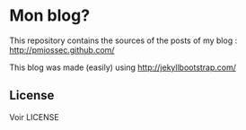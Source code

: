 # Mon blog?

This repository contains the sources of the posts of my blog : http://pmiossec.github.com/ 

This blog was made (easily) using http://jekyllbootstrap.com/

## License

Voir LICENSE